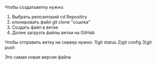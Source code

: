 Чтобы создатьветку нужно:
1) Выбрать репозиторий cd Repositiry
2) клонировать файл git clone "ссылка"
3) Создать файл в ветке
4) Долее загрузть файлы ветки на GitHab

Чтобы отправить ветку на сервер нужно:
1)git status
2)git config
3)git push

Это самая новая версия файла
